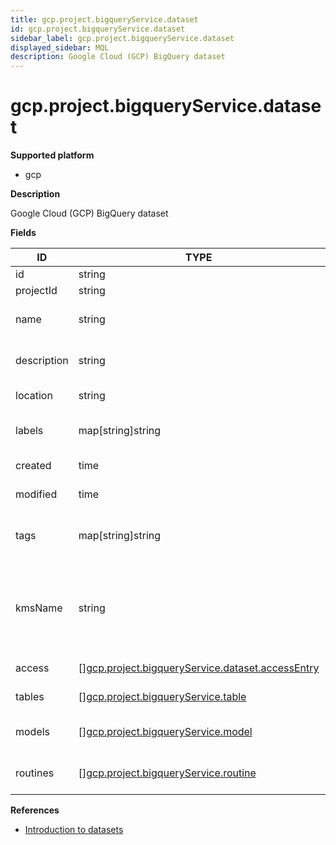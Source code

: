 ```yaml
---
title: gcp.project.bigqueryService.dataset
id: gcp.project.bigqueryService.dataset
sidebar_label: gcp.project.bigqueryService.dataset
displayed_sidebar: MQL
description: Google Cloud (GCP) BigQuery dataset
---
```


# gcp.project.bigqueryService.dataset

**Supported platform**

- gcp

**Description**

Google Cloud (GCP) BigQuery dataset

**Fields**

| ID          | TYPE                                                                                                            | DESCRIPTION                                                          |
| ----------- | --------------------------------------------------------------------------------------------------------------- | -------------------------------------------------------------------- |
| id          | string                                                                                                          | Dataset ID                                                           |
| projectId   | string                                                                                                          | Project ID                                                           |
| name        | string                                                                                                          | User-friendly name for this dataset                                  |
| description | string                                                                                                          | User-friendly description of this dataset                            |
| location    | string                                                                                                          | Geo location of the dataset                                          |
| labels      | map[string]string                                                                                               | User-provided labels                                                 |
| created     | time                                                                                                            | Creation timestamp                                                   |
| modified    | time                                                                                                            | Modified timestamp                                                   |
| tags        | map[string]string                                                                                               | Tags associated with this dataset                                    |
| kmsName     | string                                                                                                          | Cloud KMS encryption key that will be used to protect BigQuery table |
| access      | &#91;&#93;[gcp.project.bigqueryService.dataset.accessEntry](gcp.project.bigqueryservice.dataset.accessentry.md) | Access permissions                                                   |
| tables      | &#91;&#93;[gcp.project.bigqueryService.table](gcp.project.bigqueryservice.table.md)                             | Returns tables in the dataset                                        |
| models      | &#91;&#93;[gcp.project.bigqueryService.model](gcp.project.bigqueryservice.model.md)                             | Returns models in the dataset                                        |
| routines    | &#91;&#93;[gcp.project.bigqueryService.routine](gcp.project.bigqueryservice.routine.md)                         | Returns routines in the dataset                                      |

**References**

- [Introduction to datasets](https://cloud.google.com/bigquery/docs/datasets-intro)
